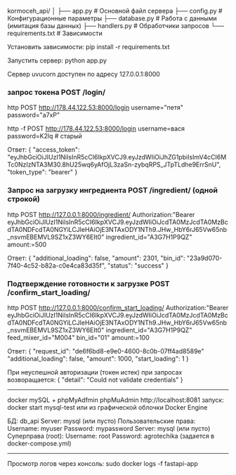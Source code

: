 kormoceh_api/
│
├── app.py                # Основной файл сервера
├── config.py             # Конфигурационные параметры
├── database.py           # Работа с данными (имитация базы данных)
├── handlers.py           # Обработчики запросов
└── requirements.txt      # Зависимости


Установить зависимости:
pip install -r requirements.txt

Запустить сервер:
python app.py

Сервер uvucorn доступен по адресу 127.0.0.1:8000

### запрос токена POST /login/
http POST http://178.44.122.53:8000/login username="петя" password="a7xP"

http -f POST http://178.44.122.53:8000/login username=вася password=K2lq     # cтарый 



Ответ:
{
    "access_token": "eyJhbGciOiJIUzI1NiIsInR5cCI6IkpXVCJ9.eyJzdWIiOiJhZG1pbiIsImV4cCI6MTc0NzIzNTA3M30.8hU25wq6yAfOjL3zaSn-zybqRPS_JTpTLdhe9ErrSnU",
    "token_type": "bearer"
}



### Запрос на загрузку ингредиента POST /ingredient/ (одной строкой)
http POST http://127.0.0.1:8000/ingredient/ Authorization:"Bearer eyJhbGciOiJIUzI1NiIsInR5cCI6IkpXVCJ9.eyJzdWIiOiJcdTA0MzJcdTA0MzBcdTA0NDFcdTA0NGYiLCJleHAiOjE3NTAxODY1NTh9.JHw_HbY6rJ65Vw65nb_nsvmEBEMVL9SZ1xZ3WY6EIt0" ingredient_id="A3G7H1P9QZ" amount:=500

Ответ:
{
    "additional_loading": false,
    "amount": 2301,
    "bin_id": "23a9d070-7f40-4c52-b82a-c0e4ca83d35f",
    "status": "success"
}

### Подтверждение готовности к загрузке POST /confirm_start_loading/
http POST http://127.0.0.1:8000/confirm_start_loading/ Authorization:"Bearer eyJhbGciOiJIUzI1NiIsInR5cCI6IkpXVCJ9.eyJzdWIiOiJcdTA0MzJcdTA0MzBcdTA0NDFcdTA0NGYiLCJleHAiOjE3NTAxODY1NTh9.JHw_HbY6rJ65Vw65nb_nsvmEBEMVL9SZ1xZ3WY6EIt0" ingredient_id="A3G7H1P9QZ" feed_mixer_id="M004" bin_id="01" amount:=100



Ответ:
{
    "request_id": "de6f6bd8-e9e0-4600-8c0b-07ff4ad8589e"
    "additional_loading": false,
    "amount": 1000,
    "start_loading": 1
}



При неуспешной авторизации (токен истек) при запросах возворащается:
{
    "detail": "Could not validate credentials"
}

---------------------------------------------------------------------

docker mySQL + phpMyAdfmin
phpMuAdmin    http://localhost:8081
запуск:
docker start mysql-test
или из графической облочки Docker Engine


БД:     db_api
Server: mysql (или пусто)
    Пользовательские права:
            Username: myuser
            Password: mypassword
            Server: mysql (или пусто)
    Суперправа (root):
            Username: root
            Password: agrotechika (задается  в docker-compose.yml)

----------------------------------------------------------------------
Просмотр логов через консоль:
sudo docker logs -f fastapi-app